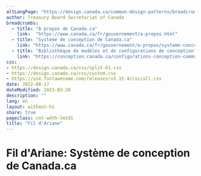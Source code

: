 ```yaml
---
altLangPage: "https://design.canada.ca/common-design-patterns/breadcrumb-trail.html"
author: Treasury Board Secretariat of Canada
breadcrumbs:
  - title: "À propos de Canada.ca"
    link:  "https://www.canada.ca/fr/gouvernement/a-propos.html"
  - title: "Système de conception de Canada.ca"
    link: "https://www.canada.ca/fr/gouvernement/a-propos/systeme-conception.html"
  - title: "Bibliothèque de modèles et de configurations de conception"
    link: "https://conception.canada.ca/configurations-conception-communes/connexion-contextuel.html"    
css:
- https://design.canada.ca/css/split-h1.css
- https://design.canada.ca/css/custom.css
- https://use.fontawesome.com/releases/v5.15.4/css/all.css
date: 2022-08-17
dateModified: 2023-03-20
description: ""
lang: en
layout: without-h1
share: true
pageclass: cnt-wdth-lmtd1
title: "Fil d'Ariane"
---
```

<h1 property="name" id="wb-cont" dir="ltr"><span class="stacked"><span>Fil d'Ariane</span>: <span>Système de conception de Canada.ca</span></span></h1>
